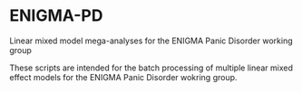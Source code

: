 # ENIGMA-PD
Linear mixed model mega-analyses for the ENIGMA Panic Disorder working group

These scripts are intended for the batch processing of multiple linear mixed effect models for the ENIGMA Panic Disorder wokring group.
